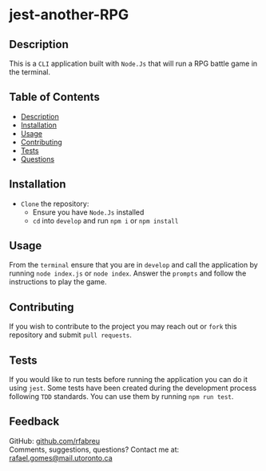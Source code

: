 
# jest-another-RPG

## Description
This is a `CLI` application built with `Node.Js` that will run a RPG battle game in the terminal.
## Table of Contents
- [Description](#description)
- [Installation](#installation)
- [Usage](#usage)
- [Contributing](#contributing)
- [Tests](#tests)
- [Questions](#questions)
## Installation
- `Clone` the repository:
  - Ensure you have `Node.Js` installed
  - `cd` into `develop` and run `npm i` or `npm install`
## Usage
From the `terminal` ensure that you are in `develop` and call the application by running `node index.js` or `node index`. Answer the `prompts` and follow the instructions to play the game.
## Contributing
If you wish to contribute to the project you may reach out or `fork` this repository and submit `pull requests`.
## Tests
If you would like to run tests before running the application you can do it using `jest`. Some tests have been created during the development process following `TDD` standards. You can use them by running `npm run test`.
## Feedback
GitHub: [github.com/rfabreu](https://github.com/rfabreu) <br />
Comments, suggestions, questions? Contact me at: [rafael.gomes@mail.utoronto.ca](mailto:rafael.gomes@mail.utoronto.ca)
    